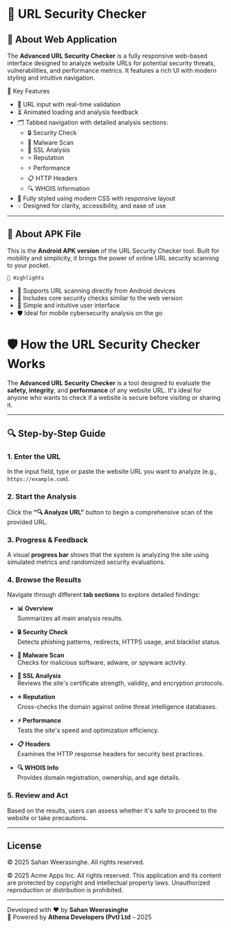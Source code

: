 # 🔐 URL Security Checker

## 📌 About Web Application

The **Advanced URL Security Checker** is a fully responsive web-based interface designed to analyze website URLs for potential security threats, vulnerabilities, and performance metrics. It features a rich UI with modern styling and intuitive navigation.

  🌟 Key Features

- 🔗 URL input with real-time validation  
- ⏳ Animated loading and analysis feedback  
- 🗂️ Tabbed navigation with detailed analysis sections:
  - 🔒 Security Check  
  - 🦠 Malware Scan  
  - 🔐 SSL Analysis  
  - ⭐ Reputation  
  - ⚡ Performance  
  - 📋 HTTP Headers  
  - 🔍 WHOIS Information  
- 🎨 Fully styled using modern CSS with responsive layout  
- 💡 Designed for clarity, accessibility, and ease of use  

---

## 📱 About APK File

This is the **Android APK version** of the URL Security Checker tool. Built for mobility and simplicity, it brings the power of online URL security scanning to your pocket.

    📲 Highlights

- 📡 Supports URL scanning directly from Android devices  
- 🧠 Includes core security checks similar to the web version  
- 🧭 Simple and intuitive user interface  
- 🛡️ Ideal for mobile cybersecurity analysis on the go



# 🛡️ How the URL Security Checker Works

The **Advanced URL Security Checker** is a tool designed to evaluate the **safety, integrity**, and **performance** of any website URL. It's ideal for anyone who wants to check if a website is secure before visiting or sharing it.

---

## 🔍 Step-by-Step Guide

### 1. Enter the URL  
In the input field, type or paste the website URL you want to analyze (e.g., `https://example.com`).

### 2. Start the Analysis  
Click the **“🔍 Analyze URL”** button to begin a comprehensive scan of the provided URL.

### 3. Progress & Feedback  
A visual **progress bar** shows that the system is analyzing the site using simulated metrics and randomized security evaluations.

### 4. Browse the Results  
Navigate through different **tab sections** to explore detailed findings:

- **📊 Overview**  
  Summarizes all main analysis results.

- **🔒 Security Check**  
  Detects phishing patterns, redirects, HTTPS usage, and blacklist status.

- **🦠 Malware Scan**  
  Checks for malicious software, adware, or spyware activity.

- **🔐 SSL Analysis**  
  Reviews the site's certificate strength, validity, and encryption protocols.

- **⭐ Reputation**  
  Cross-checks the domain against online threat intelligence databases.

- **⚡ Performance**  
  Tests the site's speed and optimization efficiency.

- **📋 Headers**  
  Examines the HTTP response headers for security best practices.

- **🔍 WHOIS Info**  
  Provides domain registration, ownership, and age details.

### 5. Review and Act  
Based on the results, users can assess whether it's safe to proceed to the website or take precautions.

---




## License 
© 2025 Sahan Weerasinghe. All rights reserved.

© 2025 Acme Apps Inc. All rights reserved. This application and its content are protected by copyright and intellectual property laws. Unauthorized reproduction or distribution is prohibited.

---

Developed with ❤️ by **Sahan Weerasinghe**  
🔧 Powered by **Athena Developers (Pvt) Ltd** – 2025
